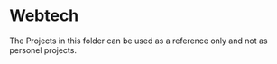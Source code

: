 # Webtech
The Projects in this folder can be used as a reference only and not as personel projects.
